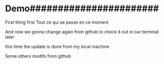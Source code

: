# Demo#######################
First thing first
Tout ce qui se passe en ce moment 

And now we gonna change again from github to check it out in our terminal later

this time the update is done from my local machine

Some others modifs from github
